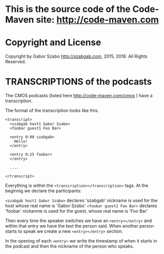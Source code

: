 This is the source code of the Code-Maven site: http://code-maven.com
===========

Copyright and License
========================

Copyright by Gabor Szabo http://szabgab.com, 2015, 2016. All Rights Reserved.


TRANSCRIPTIONS of the podcasts
==============================
The CMOS podcasts (listed here http://code-maven.com/cmos ) have a transcription.

The format of the transcription looks like this:

```
<transcript>
  <szabgab host1 Gabor Szabo>
  <foobar guest1 Foo Bar>

  <entry 0:00 szabgab>
    Hello!
  </entry>

  <entry 0:25 foobar>
  </entry>

  ....

</transcript>
```

Everything is within the `<transcription></transcription>` tags.
At the beginnig we declare the participants:

  `<szabgab host1 Gabor Szabo>`  declares 'szabgab' nickname is used for the host whose real name is
   'Gabor Szabo'
  `<foobar guest1 Foo Bar>` declares 'foobar' nickanme is used for the guest, whose real name is 'Foo Bar'

Then every time the speaker switches we have an `<entry></entry>` and within that entry
we have the text the person said. When another person starts to speak we create a new
`<entry></entry>` section.

In the opening of each `<entry>` we write the timestamp of when it starts in the podcast
and then the nickname of the person who speaks.


